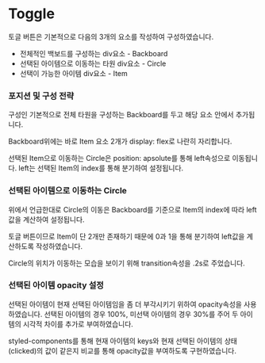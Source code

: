 # Toggle

토글 버튼은 기본적으로 다음의 3개의 요소를 작성하여 구성하였습니다.
- 전체적인 백보드를 구성하는 div요소 - Backboard
- 선택된 아이템으로 이동하는 타원 div요소 - Circle
- 선택이 가능한 아이템 div요소 - Item

### 포지션 및 구성 전략
구성인 기본적으로 전체 타원을 구성하는 Backboard를 두고 해당 요소 안에서 추가됩니다.

Backboard위에는 바로 Item 요소 2개가 display: flex로 나란히 자리합니다.

선택된 Item으로 이동하는 Circle은 position: apsolute를 통해 left속성으로 이동됩니다.
left는 선택된 Item의 index를 통해 분기하여 설정됩니다.



### 선택된 아이템으로 이동하는 Circle
위에서 언급한대로 Circle의 이동은 Backboard를 기준으로 Item의 index에 따라 left값을 계산하여 설정됩니다.

토글 버튼이므로 Item이 단 2개만 존재하기 때문에 0과 1을 통해 분기하여 left값을 계산하도록 작성하였습니다.

Circle의 위치가 이동하는 모습을 보이기 위해 transition속성을 .2s로 주었습니다.

### 선택된 아이템 opacity 설정
선택된 아이템이 현재 선택된 아이템임을 좀 더 부각시키기 위하여 opacity속성을 사용하였습니다.
선택된 아이템의 경우 100%, 미선택 아이템의 경우 30%를 주어 두 아이템의 시각적 차이를 추가로 부여하였습니다.

styled-components를 통해 현재 아이템의 keys와 현재 선택된 아이템의 상태(clicked)의 값이 같은지 비교를 통해 opacity값을 부여하도록 구현하였습니다.

